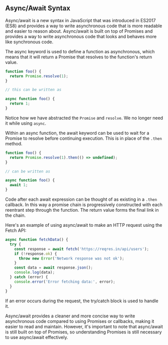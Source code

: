 
## Async/Await Syntax

Async/await is a new syntax in JavaScript that was introduced in ES2017 (ES8) and provides a way to write asynchronous code that is more readable and easier to reason about. Async/await is built on top of Promises and provides a way to write asynchronous code that looks and behaves more like synchronous code.

The async keyword is used to define a function as asynchronous, which means that it will return a Promise that resolves to the function's return value.

```js
function foo() {
  return Promise.resolve(1);
}

// this can be written as

async function foo() {
  return 1;
}
```
Notice how we have abstracted the `Promise` and `resolve`. We no longer need it while using `async`.

Within an async function, the await keyword can be used to wait for a Promise to resolve before continuing execution. This is in place of the `.then` method.

```js
function foo() {
  return Promise.resolve(1).then(() => undefined);
}

// can be written as 

async function foo() {
  await 1;
}
```
Code after each await expression can be thought of as existing in a `.then` callback. In this way a promise chain is progressively constructed with each reentrant step through the function. The return value forms the final link in the chain.


Here's an example of using async/await to make an HTTP request using the Fetch API:

```js
async function fetchData() {
  try {
    const response = await fetch('https://reqres.in/api/users');
    if (!response.ok) {
      throw new Error('Network response was not ok');
    }
    const data = await response.json();
    console.log(data);
  } catch (error) {
    console.error('Error fetching data:', error);
  }
}


```

If an error occurs during the request, the try/catch block is used to handle it.

Async/await provides a cleaner and more concise way to write asynchronous code compared to using Promises or callbacks, making it easier to read and maintain. However, it's important to note that async/await is still built on top of Promises, so understanding Promises is still necessary to use async/await effectively.